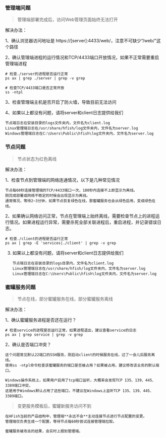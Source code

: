 ### 管理端问题

> 管理端部署完成后，访问Web管理页面始终无法打开

解决办法：

1、确认浏览器访问地址是 https://[server]:4433/web/，注意不可缺少“/web/”这个路径

2、确认管理端进程的运行情况和TCP/4433端口开放情况，如果不正常需要重启管理端进程

   ```
   # 检查./server的进程是否运行正常
   ps ax | grep ./server | grep -v grep
   
   # 检查TCP/4433端口是否正常开放
   ss -ntpl
   ```

3、检查管理端主机是否开启了防火墙，导致目前无法访问

4、如果以上都没有问题，请将server和client日志提供给我们

   ```
   节点端日志在安装目录的logs文件夹内，文件名为client.log
   Linux管理端日志在/usr/share/hfish/log文件夹内，文件名为server.log
   Windows管理端日志在C:\Users\Public\hfish\log文件夹内，文件名为server.log
   ```


### 节点问题

> 节点状态为红色离线

解决办法：

1、检查节点到管理端的网络连通情况，以下是几种常见情况

   ```
   节点每60秒连接管理端的TCP/4433端口一次，180秒内连接不上即显示为离线。
   刚完成部署或网络不稳定的时候会出现显示为离线。
   通常情况，等待2~3分钟，如果节点恢复绿色在线，那蜜罐服务也会从绿色启用，变成绿色在线。
   ```


2、如果确认网络访问正常，节点在管理端上始终离线，需要检查节点上的进程运行情况。如果进程运行异常，需要杀死全部关联进程后，重启进程，并记录错误日志。

   ```
   # 检查./client的进程是否运行正常
   ps ax | grep -E 'services|./client' | grep -v grep		
   ```

3. 如果以上都没有问题，请将server和client日志提供给我们

   ```
   节点端日志在安装目录的logs目录内，文件名为client.log
   Linux管理端日志在/usr/share/hfish/log文件夹内，文件名为server.log
   Linux管理端日志在C:\Users\Public\hfish\log文件夹内，文件名为server.log
   ```

   

### 蜜罐服务问题

> 节点在线，部分蜜罐服务在线，部分蜜罐服务离线

解决办法：

1、确认蜜罐服务进程是否还在运行？

   ```
   # 检查service的进程是否运行正常，如果进程退出，建议查看service的日志
   ps ax | grep service | grep -v grep
   ```

2、确认是否端口冲突？

   ```
   这个问题常见默认22端口的SSH服务，刚启动client的时候服务在线，过了一会儿后服务离线。
   使用ss -ntpl命令检查该蜜罐服务的端口是否被占用？如果被占用，建议修改该业务的默认端口。
   
   Windows操作系统上，如果用户启用了tcp端口监听，大概率会发现TCP 135、139、445、3389端口冲突，
   这是用于Windows默认占用了这些端口，不建议在Windows上监听TCP 135、139、445、3389端口。
   ```

> 变更服务模板后，蜜罐新服务访问不到	

```
在HFish当前的产品结构中，管理端**永远不会**主动连接节点进行节点配置的变更。
管理端仅负责生成一个配置，等待节点每60秒尝试连接管理端拉取。

蜜罐服务被攻击的结果，会实时上报到管理端。
```

